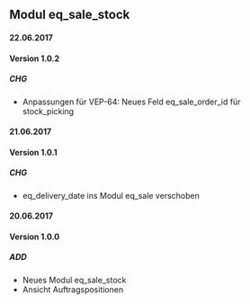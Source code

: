 ## Modul eq_sale_stock


#### 22.06.2017
#### Version 1.0.2
##### CHG
- Anpassungen für VEP-64: Neues Feld eq_sale_order_id für stock_picking

#### 21.06.2017
#### Version 1.0.1
##### CHG
- eq_delivery_date ins Modul eq_sale verschoben


#### 20.06.2017
#### Version 1.0.0
##### ADD
- Neues Modul eq_sale_stock
- Ansicht Auftragspositionen

